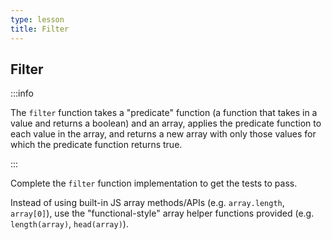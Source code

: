```yaml
---
type: lesson
title: Filter
---
```


## Filter


:::info 


The `filter` function takes a "predicate" function (a function that takes in a value and returns a boolean) and an array, applies the predicate function to each value in the array, and returns a new array with only those values for which the predicate function returns true. 

:::

Complete the `filter` function implementation to get the tests to pass. 


Instead of using built-in JS array methods/APIs (e.g. `array.length`, `array[0]`), use the "functional-style" array helper functions provided (e.g. `length(array)`, `head(array)`).